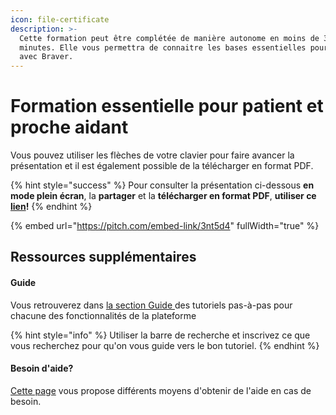 ```yaml
---
icon: file-certificate
description: >-
  Cette formation peut être complétée de manière autonome en moins de 30
  minutes. Elle vous permettra de connaitre les bases essentielles pour débuter
  avec Braver.
---
```


# Formation essentielle pour patient et proche aidant

Vous pouvez utiliser les flèches de votre clavier pour faire avancer la présentation et il est également possible de la télécharger en format PDF.

{% hint style="success" %}
Pour consulter la présentation ci-dessous **en mode plein écran**, la **partager** et la **télécharger en format PDF**, **utiliser ce** [**lien**](https://pitch.braver.net/v/copy-of-formation_tt_parents_selftraining-1-3nt5d4)**!**
{% endhint %}

{% embed url="https://pitch.com/embed-link/3nt5d4" fullWidth="true" %}



## Ressources supplémentaires

#### Guide

Vous retrouverez dans [la section Guide ](https://app.gitbook.com/s/0ai7456Hm287lPHBbGj2/pour-les-patients-et-proches-aidants/pour-debuter)des tutoriels pas-à-pas pour chacune des fonctionnalités de la plateforme

{% hint style="info" %}
Utiliser la barre de recherche et inscrivez ce que vous recherchez pour qu'on vous guide vers le bon tutoriel.
{% endhint %}

#### Besoin d'aide?

[Cette page](https://app.gitbook.com/o/zMIZEnF83uQLxLHiNR0f/s/C7asQvRtcnnGS2hUcyO0/besoin-daide) vous propose différents moyens d'obtenir de l'aide en cas de besoin.
